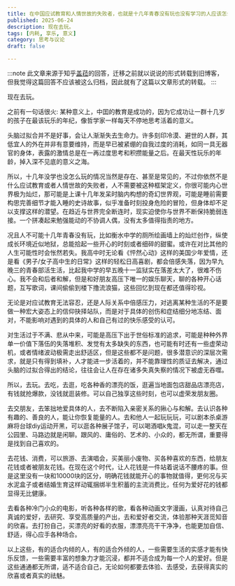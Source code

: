 ```yaml
---
title: 在中国应试教育和人情世故的失败者，也就是十几年青春没有玩也没有学习的人应该怎么办？
published: 2025-06-24
description: 现在去玩。
tags: [内耗, 享乐, 意义]
category: 思考与议论
draft: false

---
```


:::note
此文章来源于知乎[盖菈](https://www.zhihu.com/question/10956363866/answer/91848316217)的回答，迁移之前就以说说的形式转载到旧博客，但我觉得这篇回答不应该被这么归档，因此就有了这篇以文章形式的转载。
:::

现在去玩。

之前有一句话很火: 某种意义上，中囯的教育是成功的，因为它成功让一群十几岁的孩子在最该玩乐的年纪，像哲学家一样每天不停地思考活着的意义。

头脑过拟合并不是好事，会让人渐渐失去生命力。许多刻印冷漠、避世的人群，其低宜人的外在并非有意要维持，而是早已被紧绷的自我过度的消耗，如同一具无器官的身体，表露的激情总是在一再过度思考和积攒能量之后。在最天性玩乐的年龄，掉入深不见底的意义之海。

所以，十几年没学也没怎么玩的情况当然是存在、甚至是常见的，不过你依然不是什么应试教育或者人情世故的失败者，人不需要被这种框架定义，你很可能内心世界极为灿烂，那可能是上课十几年发呆时脑内构想的奇幻世界观，可能是睡前需要构思完善细节才能入睡的史诗故事，似乎准备时刻投身危险的冒险，但身体却不足以支撑这样的潜望。在趋近与世界完全断连时，现实迫使你与世界不断保持脆弱连接。一个拼凑起来勉强能动的不协调人偶，没有太多值得指责的地方。

况且人不可能十几年青春没有玩，比如衡水中学的厕所绘画墙上的灿烂创作，纵使成长环境近似地狱，总能拾起一些开心的时刻或者细碎的甜蜜。或许在对比其他的人生可能性时会怅然若失。我高中时无论看《怦然心动》这样的美国少年爱情，还是看《男子/女子高中生的日常》这样的轻松日高喜剧，都会倍感失落，因为早九晚三的青春部活生活，比起我中学的早五晚十一监狱实在落差太大了，很难不伤心。我不会和后者和解，但是和好朋友高压下唯一的娱乐聊天，聊的各种开心话题，互写歌词，课间偷偷到楼下撸流浪猫，这些回忆到现在都还值得珍视。

无论是对应试教育无法容忍，还是人际关系中倍感压力，对逃离某种生活的不是要做一种宏大姿态上的信仰抉择站队，而是对于具体的创伤和症结细分地冻结、面对，不能影响对遇到的具体的人和自己有过的快乐感受的认可。

对生活过于不满、悲从中来，可能是高压下出于世俗标准的追求，可能是种种外界单一价值下落伍的失落堆积、发觉有太多缺失的东西，也可能有时还有一些虚荣动机，或者情绪波动极需走出舒适区，但是这些都不是问题，很多潜意识的深层次需求，就是只有得到填补，人才能进一步活着的，并不能靠理性的质证去解决，通过头脑的过拟合得出的结论，往往会让人在存在诸多失真失察的情况下被虚无吞噬。

所以，去玩。去吃，去逛，吃各种香的漂亮的饭，逛遍当地面包店甜品店漂亮店，有钱就抢爆款，没钱就逛装修。可以自己独享这些时刻，也可以虚荣发朋友圈。

去交朋友，去笨拙地爱具体的人，去不断陷入亲密关系的揪心与和解。去认识各种有趣的、善良的人，能让你恢复能量的人。去和他人一起玩玩玩，可以剧本杀桌游麻将台球diy运动开黑，可以逛各种展子馆子，可以喝酒唱k鬼混，可以走一整天在公园里、马路边就是闲聊。跟风的、庸俗的、艺术的、小众的，都无所谓，重要得是找到自己喜欢的。

去花钱、消费，可以旅游、去演唱会，买美丽小废物、买各种喜欢的东西，给朋友花钱或者被朋友花钱。在现在这个时代，让人花钱是一件站着说话不腰疼的事。但是这里没有一块和10000块的区分，明确花钱就能开心的事物就值得，更何况与买水泥盒子或者结婚生育这样动辄捆绑半生积蓄的主流消费比，任何为爱好花的钱都显得无比健康。

去看各种冷门小众的电影，听各种各样的歌，看各种动画文字漫画，认真对待自己真诚的爱好，去研究、享受高质量的产出，去和爱好者交流，体验那种天涯觅知音的欣喜。去打扮自己，买漂亮的好看的衣服，漂漂亮亮干干净净，也能更加自信、舒适，得心应手各种场合。

以上这些，有的适合内倾的人，有的适合外倾的人，一些需要生活的实感才能有快乐反馈，一些需要丰富的想象力才能沉浸，都并不适合成为每一个人的爱好。但是这些通通都无所谓，适不适合自己，无论如何都要去体验、去感受，去获得真实的欣喜或者真实的祛魅。